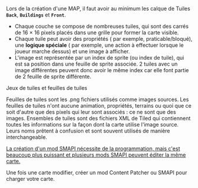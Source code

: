 
Lors de la création d'une MAP, il faut avoir au minimum les calque de Tuiles **`Back`**, **`Buildings`** et **`Front`**.




- Chaque couche se compose de nombreuses tuiles, qui sont des carrés de 16 × 16 pixels placés dans une grille pour former la carte visible.
- Chaque tuile peut avoir des propriétés ( par exemple, praticable/bloqué), une **logique spéciale** ( par exemple, une action à effectuer lorsque le joueur marche dessus) et une image à afficher.
- L'image est représentée par un index de sprite (ou index de tuile), qui est sa position dans une feuille de sprite associée. 2 tuiles avec un image différentes peuvent donc avoir le même index car elle font partie de 2 feuille de sprite différente.



Jeux de tuiles et feuilles de tuiles

Feuilles de tuiles sont les .png fichiers utilisés comme images sources. Les feuilles de tuiles n'ont aucune animation, propriétés, terrains ou quoi que ce soit d'autre que des pixels qui leur sont associés : ce ne sont que des images. Ensembles de tuiles sont des fichiers XML de Tiled qui contiennent toutes les informations sur la façon dont la carte utilise l'image source. Leurs noms prêtent à confusion et sont souvent utilisés de manière interchangeable. 



[La création d'un mod SMAPI nécessite de la programmation, mais c'est beaucoup plus puissant et plusieurs mods SMAPI peuvent éditer la même carte.](https://stardewvalleywiki.com/Modding:Maps#Using_SMAPI)


Une fois une carte modifier, créer un mod Content Patcher ou SMAPI pour charger votre carte.